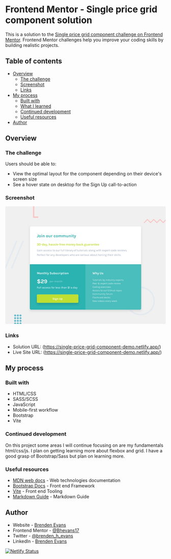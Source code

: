# Frontend Mentor - Single price grid component solution

This is a solution to the [Single price grid component challenge on Frontend Mentor](https://www.frontendmentor.io/challenges/single-price-grid-component-5ce41129d0ff452fec5abbbc). Frontend Mentor challenges help you improve your coding skills by building realistic projects.

## Table of contents

- [Overview](#overview)
  - [The challenge](#the-challenge)
  - [Screenshot](#screenshot)
  - [Links](#links)
- [My process](#my-process)
  - [Built with](#built-with)
  - [What I learned](#what-i-learned)
  - [Continued development](#continued-development)
  - [Useful resources](#useful-resources)
- [Author](#author)

## Overview

### The challenge

Users should be able to:

- View the optimal layout for the component depending on their device's screen size
- See a hover state on desktop for the Sign Up call-to-action

### Screenshot

![](./design/desktop-preview.jpg)

### Links

- Solution URL: (https://single-price-grid-component-demo.netlify.app/)
- Live Site URL: (https://single-price-grid-component-demo.netlify.app/)

## My process

### Built with

- HTML/CSS
- SASS/SCSS
- JavaScript
- Mobile-first workflow
- Bootstrap
- Vite

### Continued development

On this project some areas I will continue focusing on are my fundamentals html/css/js. I plan on getting learning more about flexbox and grid. I have a good grasp of Bootstrap/Sass but plan on learning more.

### Useful resources

- [MDN web docs](https://developer.mozilla.org/en-US/docs/Learn) - Web technologies documentation
- [Bootstrap Docs](https://getbootstrap.com/) - Front end Framework
- [Vite](https://vitejs.dev/) - Front end Tooling
- [Markdown Guide](https://www.markdownguide.org/) - Markdown Guide

## Author

- Website - [Brenden Evans](https://brendenevans.com)
- Frontend Mentor - [@Bhevans17](https://www.frontendmentor.io/profile/Bhevans17)
- Twitter - [@brenden_h_evans](https://twitter.com/brenden_h_evans)
- LinkedIn - [Brenden Evans](https://www.linkedin.com/in/brendenhevans/)

[![Netlify Status](https://api.netlify.com/api/v1/badges/6bfec89b-88e5-40e5-81c2-51c8d4f2a8d0/deploy-status)](https://app.netlify.com/sites/single-price-grid-component-demo/deploys)
